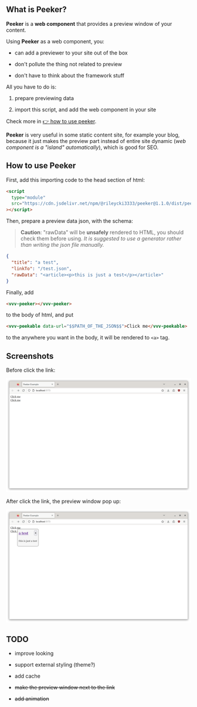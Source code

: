 ## What is Peeker?

**Peeker** is a **web component** that provides a preview window of your content.

Using **Peeker** as a web component, you:

- can add a previewer to your site out of the box

- don't pollute the thing not related to preview

- don't have to think about the framework stuff

All you have to do is:

1. prepare previewing data

2. import this script, and add the web component in your site

Check more in [👉 how to use peeker](#how-to-use-peeker).

**Peeker** is very useful in some static content site, for example your blog, because it just makes the preview part instead of entire site dynamic (*web component is a "island" automatically*), which is good for SEO.

## How to use Peeker

First, add this importing code to the head section of html:

```html
<script
  type="module"
  src="https://cdn.jsdelivr.net/npm/@rileycki3333/peeker@1.1.0/dist/peeker.min.js"
></script>
```

Then, prepare a preview data json, with the schema:

> **Caution**: "rawData" will be **unsafely** rendered to HTML, you should check them before using. _It is suggested to use a generator rather than writing the json file manually._

```json
{
  "title": "a test",
  "linkTo": "/test.json",
  "rawData": "<article><p>this is just a test</p></article>"
}
```

Finally, add

```html
<vvv-peeker></vvv-peeker>
```

to the body of html, and put

```html
<vvv-peekable data-url="$$PATH_OF_THE_JSON$$">Click me</vvv-peekable>
```

to the anywhere you want in the body, it will be rendered to `<a>` tag.

## Screenshots

Before click the link:

![](./screenshots/0.png)

After click the link, the preview window pop up:

![](./screenshots/1.png)

## TODO

- improve looking

- support external styling (theme?)

- add cache

- ~~make the preview window next to the link~~

- ~~add animation~~
